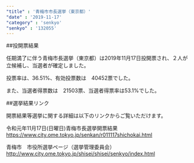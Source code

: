 ```yaml
---
"title" : '青梅市市長選挙（東京都）'
"date" : '2019-11-17'
"category" : 'senkyo'
"senkyo" : '132055'
---
```


##投開票結果

任期満了に伴う青梅市長選挙（東京都）は2019年11月17日投開票され、２人が立候補し、当選者が確定しました。

投票率は、36.51%、有効投票数は　40452票でした。

また、当選者得票数は　21503票、当選者得票率は53.1%でした。



##選挙結果リンク

開票結果等選挙に関する詳細は以下のリンクからご覧いただけます。

令和元年11月17日(日曜日)青梅市長選挙開票結果
https://www.city.ome.tokyo.jp/senkan/r011117shichokai.html 


青梅市　市役所選挙ページ（選挙管理委員会）
http://www.city.ome.tokyo.jp/shisei/shisei/senkyo/index.html 
